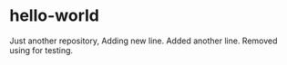 # hello-world
Just another repository, 
Adding new line.
Added another line.
Removed using for testing.
